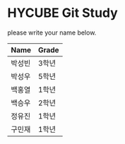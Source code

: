 # HYCUBE Git Study

please write your name below.

|Name|Grade|
|---------|------------|
|박성빈|3학년|
|박성우|5학년|
|백홍열|1학년|
|백승우|2학년|
|정유진|1학년|
|구민재|1학년|